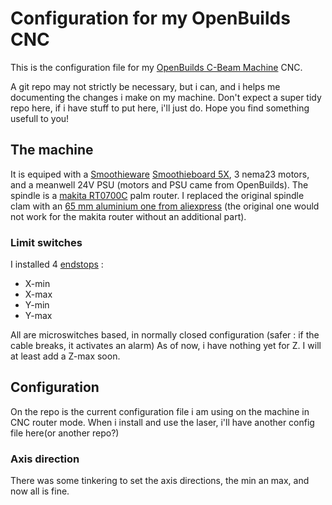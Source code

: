 # Configuration for my OpenBuilds CNC
This is the configuration file for my [OpenBuilds C-Beam Machine](https://openbuildspartstore.com/openbuilds-c-beam-machine/) CNC.

A git repo may not strictly be necessary, but i can, and i helps me documenting the changes i make on my machine.
Don't expect a super tidy repo here, if i have stuff to put here, i'll just do. Hope you find something usefull to you!

## The machine

It is equiped with a [Smoothieware](http://smoothieware.org/) [Smoothieboard 5X](http://robotseed.com/index.php?id_product=12&controller=product&id_lang=1), 3 nema23 motors, and a meanwell 24V PSU (motors and PSU came from OpenBuilds).
The spindle is a [makita RT0700C](https://www.makita-online.com/fr/affleureur-fraiseur/245/83/fresadora-multifunci%C3%B3n/affleureuse-d%C3%A9fonceuse-multifonctions-710-w-%C3%B8-8-mm-makita-rt0700c-detail) palm router.
I replaced the original spindle clam with an [65 mm aluminium one from aliexpress](https://aliexpress.com/item/32963412367.html) (the original one would not work for the makita router without an additional part).

### Limit switches
I installed 4 [endstops](http://smoothieware.org/endstops) : 
 * X-min
 * X-max
 * Y-min
 * Y-max

All are microswitches based, in normally closed configuration (safer : if the cable breaks, it activates an alarm)
As of now, i have nothing yet for Z. I will at least add a Z-max soon.


## Configuration
On the repo is the current configuration file i am using on the machine in CNC router mode. When i install and use the laser, i'll have another config file here(or another repo?)
### Axis direction
There was some tinkering to set the axis directions, the min an max, and now all is fine.
